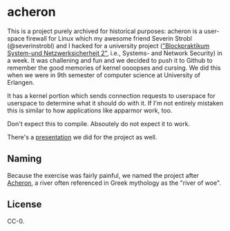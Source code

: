 # acheron
This is a project purely archived for historical purposes: acheron is a
user-space firewall for Linux which my awesome friend Severin Strobl
(@severinstrobl) and I hacked for a university project
(["Blockpraktikum System-und Netzwerksicherheit 2"](https://www4.cs.fau.de/Lehre/WS07/PR_SNS/),
i.e., Systems- and Network Security) in a week. It was challening and fun and
we decided to push it to Github to remember the good memories of kernel
oooopses and cursing. We did this when we were in 9th semester of computer
science at University of Erlangen.

It has a kernel portion which sends connection requests to userspace for
userspace to determine what it should do with it. If I'm not entirely mistaken
this is similar to how applications like apparmor work, too.

Don't expect this to compile. Absoutely do not expect it to work.

There's a
[presentation](https://github.com/johndoe31415/acheron/raw/master/vortrag/Vortrag.pdf)
we did for the project as well.

## Naming
Because the exercise was fairly painful, we named the project after
[Acheron](https://en.wikipedia.org/wiki/Acheron), a river often referenced in
Greek mythology as the "river of woe".

## License
CC-0.
